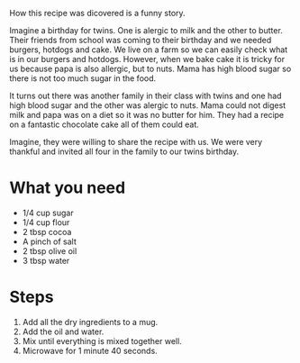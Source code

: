 <!-- I love this recipe, because it's so simple to make.

Often times, I will skip the microwave stage, and just eat the brownie mix. There no egg in it, so it's not even a salmonella risk! -->

How this recipe was dicovered is a funny story. 

Imagine a birthday for twins. One is alergic to milk and the other to butter. Their friends from school was coming to their birthday and we needed burgers, hotdogs and cake. We live on a farm so we can easily check what is in our burgers and hotdogs. However, when we bake cake it is tricky for us because papa is also allergic, but to nuts. Mama has high blood sugar so there is not too much sugar in the food. 

It turns out there was another family in their class with twins and one had high blood sugar and the other was alergic to nuts. Mama could not digest milk and papa was on a diet so it was no butter for him. They had a recipe on a fantastic chocolate cake all of them could eat. 

Imagine, they were willing to share the recipe with us. We were very thankful and invited all four in the family to our twins birthday. 

What you need
=============

* 1/4 cup sugar
* 1/4 cup flour
* 2 tbsp cocoa
* A pinch of salt
* 2 tbsp olive oil
* 3 tbsp water

Steps
=====

1. Add all the dry ingredients to a mug.
2. Add the oil and water.
3. Mix until everything is mixed together well.
4. Microwave for 1 minute 40 seconds.
